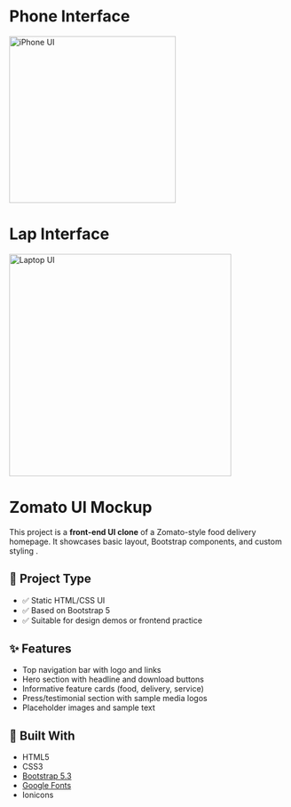 
# Phone Interface

<img src="https://github.com/user-attachments/assets/307b5b22-cfe0-4b6e-9007-a7e04b1bd045" alt="iPhone UI" width="300"/>


# Lap Interface

<img src="https://github.com/user-attachments/assets/93224cae-e25d-4c9f-a3f8-cb9d68c5a435" alt="Laptop UI" width="400"/>


# Zomato UI Mockup 

This project is a **front-end UI clone** of a Zomato-style food delivery homepage. It showcases basic layout, Bootstrap components, and custom styling .

## 🧪 Project Type


- ✅ Static HTML/CSS UI
- ✅ Based on Bootstrap 5
- ✅ Suitable for design demos or frontend practice

## ✨ Features

- Top navigation bar with logo and links
- Hero section with headline and download buttons
- Informative feature cards (food, delivery, service)
- Press/testimonial section with sample media logos
- Placeholder images and sample text

## 🧰 Built With

- HTML5
- CSS3
- [Bootstrap 5.3](https://getbootstrap.com/)
- [Google Fonts](https://fonts.google.com/)
- Ionicons



